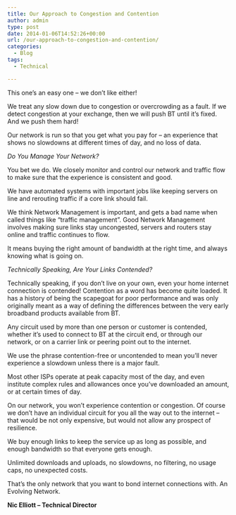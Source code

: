 ```yaml
---
title: Our Approach to Congestion and Contention
author: admin
type: post
date: 2014-01-06T14:52:26+00:00
url: /our-approach-to-congestion-and-contention/
categories:
  - Blog
tags:
  - Technical

---
```

This one’s an easy one – we don’t like either!

We treat any slow down due to congestion or overcrowding as a fault. If we detect congestion at your exchange, then we will push BT until it’s fixed. And we push them hard!

Our network is run so that you get what you pay for – an experience that shows no slowdowns at different times of day, and no loss of data.

 _Do You Manage Your Network?_

You bet we do. We closely monitor and control our network and traffic flow to make sure that the experience is consistent and good.

We have automated systems with important jobs like keeping servers on line and rerouting traffic if a core link should fail.

We think Network Management is important, and gets a bad name when called things like “traffic management”. Good Network Management involves making sure links stay uncongested, servers and routers stay online and traffic continues to flow.

It means buying the right amount of bandwidth at the right time, and always knowing what is going on.

 _Technically Speaking, Are Your Links Contended?_

Technically speaking, if you don’t live on your own, even your home internet connection is contended! Contention as a word has become quite loaded. It has a history of being the scapegoat for poor performance and was only originally meant as a way of defining the differences between the very early broadband products available from BT.

Any circuit used by more than one person or customer is contended, whether it’s used to connect to BT at the circuit end, or through our network, or on a carrier link or peering point out to the internet.

We use the phrase contention-free or uncontended to mean you’ll never experience a slowdown unless there is a major fault.

Most other ISPs operate at peak capacity most of the day, and even institute complex rules and allowances once you’ve downloaded an amount, or at certain times of day.

On our network, you won’t experience contention or congestion. Of course we don’t have an individual circuit for you all the way out to the internet – that would be not only expensive, but would not allow any prospect of resilience.

We buy enough links to keep the service up as long as possible, and enough bandwidth so that everyone gets enough.

Unlimited downloads and uploads, no slowdowns, no filtering, no usage caps, no unexpected costs.

That’s the only network that you want to bond internet connections with. An Evolving Network.

 **Nic Elliott – Technical Director**